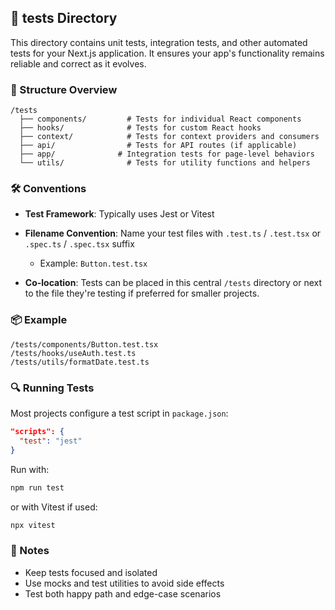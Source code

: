 ## 📂 tests Directory

This directory contains unit tests, integration tests, and other automated tests for your Next.js application. It ensures your app's functionality remains reliable and correct as it evolves.

### 📖 Structure Overview

```
/tests
  ├── components/         # Tests for individual React components
  ├── hooks/              # Tests for custom React hooks
  ├── context/            # Tests for context providers and consumers
  ├── api/                # Tests for API routes (if applicable)
  ├── app/              # Integration tests for page-level behaviors
  └── utils/              # Tests for utility functions and helpers
```

### 🛠️ Conventions

* **Test Framework**: Typically uses Jest or Vitest
* **Filename Convention**: Name your test files with `.test.ts` / `.test.tsx` or `.spec.ts` / `.spec.tsx` suffix

  * Example: `Button.test.tsx`
* **Co-location**: Tests can be placed in this central `/tests` directory or next to the file they're testing if preferred for smaller projects.

### 📦 Example

```
/tests/components/Button.test.tsx
/tests/hooks/useAuth.test.ts
/tests/utils/formatDate.test.ts
```

### 🔍 Running Tests

Most projects configure a test script in `package.json`:

```json
"scripts": {
  "test": "jest"
}
```

Run with:

```bash
npm run test
```

or with Vitest if used:

```bash
npx vitest
```

### 📝 Notes

* Keep tests focused and isolated
* Use mocks and test utilities to avoid side effects
* Test both happy path and edge-case scenarios
